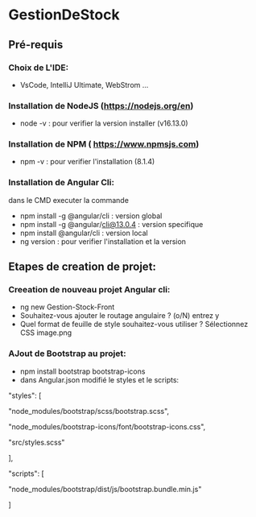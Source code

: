 # GestionDeStock
## Pré-requis
### Choix de L'IDE:
- VsCode, IntelliJ Ultimate, WebStrom ...
### Installation de NodeJS (https://nodejs.org/en)
- node -v : pour verifier la version installer (v16.13.0)
### Installation de NPM ( https://www.npmsjs.com) 
  - npm -v : pour verifier l'installation (8.1.4)
### Installation de Angular Cli:
dans le CMD executer la commande 
- npm install -g @angular/cli  : version global
- npm install -g @angular/cli@13.0.4 : version specifique 
- npm install @angular/cli : version local
- ng version : pour verifier l'installation et la version

## Etapes de creation de projet:
###  Creeation de nouveau projet Angular cli:
- ng new Gestion-Stock-Front 
- Souhaitez-vous ajouter le routage angulaire ? (o/N) entrez y
- Quel format de feuille de style souhaitez-vous utiliser ? Sélectionnez CSS
image.png

### AJout de Bootstrap au projet:
- npm install bootstrap bootstrap-icons
- dans Angular.json modifié le styles et le scripts: 

"styles": [

  "node_modules/bootstrap/scss/bootstrap.scss",

  "node_modules/bootstrap-icons/font/bootstrap-icons.css",

  "src/styles.scss"

],

"scripts": [

  "node_modules/bootstrap/dist/js/bootstrap.bundle.min.js"

]

